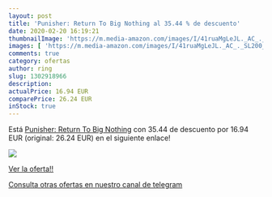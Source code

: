 ```yaml
---
layout: post
title: 'Punisher: Return To Big Nothing al 35.44 % de descuento'
date: 2020-02-20 16:19:21
thumbnailImage: 'https://m.media-amazon.com/images/I/41ruaMgLeJL._AC_._SL200_.jpg'
images: [ 'https://m.media-amazon.com/images/I/41ruaMgLeJL._AC_._SL200_.jpg' ]
comments: true
category: ofertas
author: ring
slug: 1302918966
description:
actualPrice: 16.94 EUR
comparePrice: 26.24 EUR
inStock: true
---
```


Está [Punisher: Return To Big Nothing](https://www.amazon.com/dp/1302918966/?tag=redken08-20) con 35.44 de descuento por 16.94 EUR (original: 26.24 EUR) en el siguiente enlace!

[![](https://m.media-amazon.com/images/I/41ruaMgLeJL._AC_._SL200_.jpg)](https://www.amazon.com/dp/1302918966/?tag=redken08-20)

[Ver la oferta!!](https://www.amazon.com/dp/1302918966/?tag=redken08-20)

[Consulta otras ofertas en nuestro canal de telegram](https://t.me/s/ofertas25)
